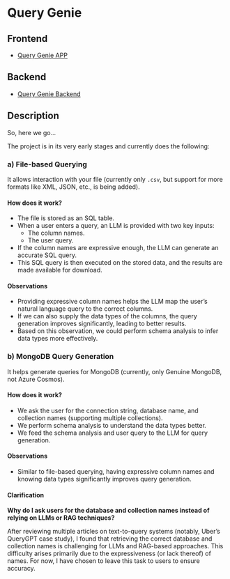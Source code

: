 # Query Genie

## Frontend

- [Query Genie APP](https://querygenie-496094639433.us-central1.run.app)

## Backend

- [Query Genie Backend](https://queryginnebackend-496094639433.us-central1.run.app)

## Description

So, here we go...

The project is in its very early stages and currently does the following:

### a) File-based Querying

It allows interaction with your file (currently only `.csv`, but support for more formats like XML, JSON, etc., is being added).

#### How does it work?

- The file is stored as an SQL table.
- When a user enters a query, an LLM is provided with two key inputs:
  - The column names.
  - The user query.
- If the column names are expressive enough, the LLM can generate an accurate SQL query.
- This SQL query is then executed on the stored data, and the results are made available for download.

#### Observations

- Providing expressive column names helps the LLM map the user’s natural language query to the correct columns.
- If we can also supply the data types of the columns, the query generation improves significantly, leading to better results.
- Based on this observation, we could perform schema analysis to infer data types more effectively.

### b) MongoDB Query Generation

It helps generate queries for MongoDB (currently, only Genuine MongoDB, not Azure Cosmos).

#### How does it work?

- We ask the user for the connection string, database name, and collection names (supporting multiple collections).
- We perform schema analysis to understand the data types better.
- We feed the schema analysis and user query to the LLM for query generation.

#### Observations

- Similar to file-based querying, having expressive column names and knowing data types significantly improves query generation.

#### Clarification

**Why do I ask users for the database and collection names instead of relying on LLMs or RAG techniques?**

After reviewing multiple articles on text-to-query systems (notably, Uber’s QueryGPT case study), I found that retrieving the correct database and collection names is challenging for LLMs and RAG-based approaches. This difficulty arises primarily due to the expressiveness (or lack thereof) of names. For now, I have chosen to leave this task to users to ensure accuracy.
